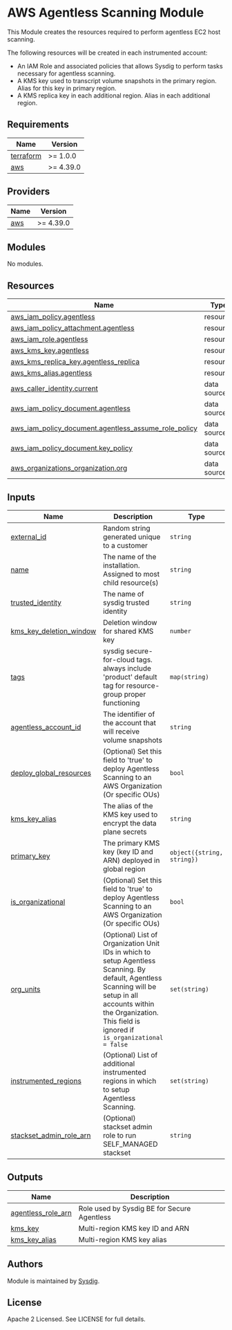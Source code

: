# AWS Agentless Scanning Module

This Module creates the resources required to perform agentless EC2 host scanning.

The following resources will be created in each instrumented account:
- An IAM Role and associated policies that allows Sysdig to perform tasks necessary for agentless scanning.
- A KMS key used to transcript volume snapshots in the primary region. Alias for this key in primary region.
- A KMS replica key in each additional region. Alias in each additional region.

<!-- BEGINNING OF PRE-COMMIT-TERRAFORM DOCS HOOK -->
## Requirements

| Name | Version |
|------|---------|
| <a name="requirement_terraform"></a> [terraform](#requirement\_terraform) | >= 1.0.0 |
| <a name="requirement_aws"></a> [aws](#requirement\_aws) | >= 4.39.0 |

## Providers

| Name | Version |
|------|---------|
| <a name="provider_aws"></a> [aws](#provider\_aws) | >= 4.39.0 |

## Modules

No modules.

## Resources

| Name | Type |
|------|------|
| [aws_iam_policy.agentless](https://registry.terraform.io/providers/hashicorp/aws/latest/docs/resources/iam_policy) | resource |
| [aws_iam_policy_attachment.agentless](https://registry.terraform.io/providers/hashicorp/aws/latest/docs/resources/iam_policy_attachment) | resource |
| [aws_iam_role.agentless](https://registry.terraform.io/providers/hashicorp/aws/latest/docs/resources/iam_role) | resource |
| [aws_kms_key.agentless](https://registry.terraform.io/providers/hashicorp/aws/latest/docs/resources/kms_key) | resource |
| [aws_kms_replica_key.agentless_replica](https://registry.terraform.io/providers/hashicorp/aws/latest/docs/resources/kms_replica_key) | resource |
| [aws_kms_alias.agentless](https://registry.terraform.io/providers/hashicorp/aws/latest/docs/resources/kms_alias) | resource |
| [aws_caller_identity.current](https://registry.terraform.io/providers/hashicorp/aws/latest/docs/data-sources/caller_identity) | data source |
| [aws_iam_policy_document.agentless](https://registry.terraform.io/providers/hashicorp/aws/latest/docs/data-sources/iam_policy_document) | data source |
| [aws_iam_policy_document.agentless_assume_role_policy](https://registry.terraform.io/providers/hashicorp/aws/latest/docs/data-sources/iam_policy_document) | data source |
| [aws_iam_policy_document.key_policy](https://registry.terraform.io/providers/hashicorp/aws/latest/docs/data-sources/iam_policy_document) | data source |
| [aws_organizations_organization.org](https://registry.terraform.io/providers/hashicorp/aws/latest/docs/data-sources/organizations_organization) | data source |

## Inputs

| Name | Description | Type | Default | Required |
|------|-------------|------|---------|:--------:|
| <a name="input_external_id"></a> [external\_id](#input\_external\_id) | Random string generated unique to a customer | `string` | n/a | yes |
| <a name="input_name"></a> [name](#input\_name) | The name of the installation. Assigned to most child resource(s) | `string` | n/a | yes |
| <a name="input_trusted_identity"></a> [trusted\_identity](#input\_trusted\_identity) | The name of sysdig trusted identity | `string` | n/a | yes |
| <a name="input_kms_key_deletion_window"></a> [kms\_key\_deletion\_window](#input\_kms\_key\_deletion\_window) | Deletion window for shared KMS key | `number` | `7` | no |
| <a name="input_tags"></a> [tags](#input\_tags) | sysdig secure-for-cloud tags. always include 'product' default tag for resource-group proper functioning | `map(string)` | <pre>{<br>  "product": "sysdig-secure-for-cloud"<br>}</pre> | no |
| <a name="input_agentless_account_id"></a> [agentless\_account\_id](#input\_agentless\_account\_id) | The identifier of the account that will receive volume snapshots | `string` | n/a | no |
| <a name="input_deploy_global_resources"></a> [deploy\_global\_resources](#input\_deploy\_global\_resources) | (Optional) Set this field to 'true' to deploy Agentless Scanning to an AWS Organization (Or specific OUs) | `bool` | `false` | no |
| <a name="input_kms_key_alias"></a> [kms\_key\_alias](#input\_kms\_key\_alias) | The alias of the KMS key used to encrypt the data plane secrets | `string` | `sysdig-secure-scanning` | yes |
| <a name="input_primary_key"></a> [primary\_key](#input\_primary\_key) | The primary KMS key (key ID and ARN) deployed in global region | `object({string, string})` | `"", ""` | yes |
| <a name="input_is_organizational"></a> [is\_organizational](#input\_is\_organizational) | (Optional) Set this field to 'true' to deploy Agentless Scanning to an AWS Organization (Or specific OUs) | `bool` | `false` | no |
| <a name="input_org_units"></a> [org\_units](#input\_org\_units) | (Optional) List of Organization Unit IDs in which to setup Agentless Scanning. By default, Agentless Scanning will be setup in all accounts within the Organization. This field is ignored if `is_organizational = false` | `set(string)` | `[]` | no |
| <a name="input_instrumented_regions"></a> [instrumented\_regions](#input\_instrumented\_regions) | (Optional) List of additional instrumented regions in which to setup Agentless Scanning. | `set(string)` | `[]` | no |
| <a name="input_stackset_admin_role_arn"></a> [stackset\_admin\_role\_arn](#input\_stackset\_admin\_role\_arn) | (Optional) stackset admin role to run SELF\_MANAGED stackset | `string` | `""` | no |

## Outputs

| Name | Description |
|------|-------------|
| <a name="output_agentless_role_arn"></a> [agentless\_role\_arn](#output\_agentless\_role\_arn) | Role used by Sysdig BE for Secure Agentless |
| <a name="output_kms_key"></a> [kms\_key](#output\_kms\_key) | Multi-region KMS key ID and ARN |
| <a name="output_kms_key_alias"></a> [kms\_key\_alias](#output\_kms\_key\_alias) | Multi-region KMS key alias |
<!-- END OF PRE-COMMIT-TERRAFORM DOCS HOOK -->

## Authors

Module is maintained by [Sysdig](https://sysdig.com).

## License

Apache 2 Licensed. See LICENSE for full details.
